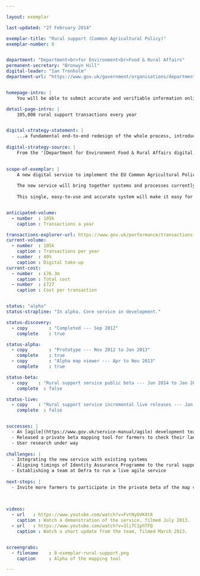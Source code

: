 ```yaml
---

layout: exemplar

last-updated: "27 February 2014"

exemplar-title: "Rural support (Common Agricultural Policy)"
exemplar-number: 8


department: "Department<br>for Environment<br>Food & Rural Affairs"
permanent-secretary: "Bronwyn Hill"
digital-leader: "Ian Trenholm"
department-url: "https://www.gov.uk/government/organisations/department-for-environment-food-rural-affairs"


homepage-intro: |
    You will be able to submit accurate and verifiable information online about how you use your land, so you can claim subsidies under the Common Agricultural Policy

detail-page-intro: |
    105,000 rural support transactions every year


digital-strategy-statement: |
    ...a fundamental end-to-end redesign of the whole process, introducing a single IT solution with digital delivery as a core design principle.
    
digital-strategy-source: |
    From the '[Department for Environment Food & Rural Affairs digital strategy](https://www.gov.uk/government/publications/defra-digital-strategy-2012)' --- December 2012
    

scope-of-exemplar: |
    A new digital service to implement the EU Common Agricultural Policy (CAP) in England.
    
    The new service will bring together systems and processes currently managed by four organisations; Defra, Rural Payments Agency, Forestry Commission and Natural England.
    
    This single, easy-to-use and accurate system will make it easy for users to understand and apply for CAP payments. It will help prevent fines (‘disallowance’) for making payments that don’t comply with CAP rules (~£600m since 2005 ).


anticipated-volume:
  - number  : 105k
    caption : Transactions a year

transactions-explorer-url: https://www.gov.uk/performance/transactions-explorer/service-details/defra-single-payment-scheme-sps-claims
current-volume:
  - number  : 105k
    caption : Transactions per year
  - number  : 40%
    caption : Digital take-up
current-cost:
  - number  : £76.3m
    caption : Total cost
  - number  : £727
    caption : Cost per transaction


status: "alpha"
status-strapline: "In alpha. Core service in development."

status-discovery:
  - copy        : "Completed --- Sep 2012"
    complete    : true

status-alpha:
  - copy        : "Prototype --- Nov 2012 to Jan 2013"
    complete    : true
  - copy        : "Alpha map viewer --- Apr to Nov 2013"
    complete    : true

status-beta:
  - copy    : "Rural support service public beta --- Jun 2014 to Jan 2015"
    complete  : false

status-live:
  - copy    : "Rural support service incremental live releases --- Jan 2015 onwards"
    complete  : false


successes: |
  - An [agile](https://www.gov.uk/service-manual/agile) development team has been established in the Department for Environment, Food and Rural Affairs
  - Released a private beta mapping tool for farmers to check their land
  - User research under way
 
challenges: |
  - Integrating the new service with existing systems
  - Aligning timings of Identity Assurance Programme to the rural support beta
  - Establishing a team at Defra to run a live agile service
  
next-steps: |
  - Invite more farmers to participate in the private beta of the map viewer
  
  

videos:
  - url   : https://www.youtube.com/watch?v=FvtNyOVK4t8
    caption : Watch a demonstration of the service, filmed July 2013.
  - url   : https://www.youtube.com/watch?v=3li7C1phTFQ
    caption : Watch a short update from the team, filmed March 2013.


screengrabs:
  - filename    : 8-exemplar-rural-support.png
    caption     : Alpha of the mapping tool

---
```




